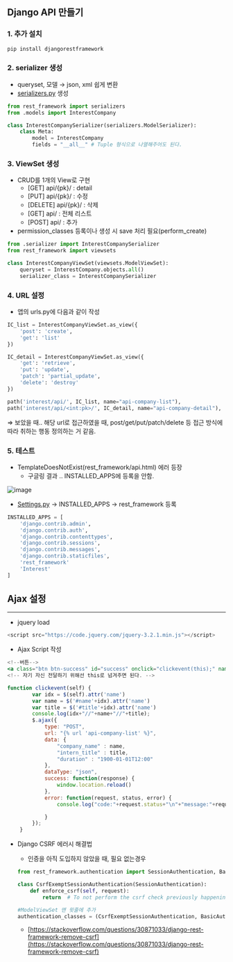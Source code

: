 ## Django API 만들기

### 1. 추가 설치

```bash
pip install djangorestframework
```

### 2. serializer 생성

- queryset, 모델 → json, xml 쉽게 변환
- [serializers.py](http://serializers.py) 생성

```python
from rest_framework import serializers
from .models import InterestCompany

class InterestCompanySerializer(serializers.ModelSerializer):
    class Meta:
        model = InterestCompany
        fields = "__all__" # Tuple 형식으로 나열해주어도 된다.
```

### 3. ViewSet 생성

- CRUD를 1개의 View로 구현
    - [GET] api/{pk}/ : detail
    - [PUT] api/{pk}/ : 수정
    - [DELETE] api/{pk}/ : 삭제
    - [GET] api/ : 전체 리스트
    - [POST] api/ : 추가
- permission_classes 등록이나 생성 시 save 처리 필요(perform_create)

```python
from .serializer import InterestCompanySerializer
from rest_framework import viewsets

class InterestCompanyViewSet(viewsets.ModelViewSet):
    queryset = InterestCompany.objects.all()
    serializer_class = InterestCompanySerializer
```

### 4. URL 설정

- 앱의 urls.py에 다음과 같이 작성

```python
IC_list = InterestCompanyViewSet.as_view({
    'post': 'create',
    'get': 'list'
})

IC_detail = InterestCompanyViewSet.as_view({
    'get': 'retrieve',
    'put': 'update',
    'patch': 'partial_update',
    'delete': 'destroy'
})

path('interest/api/', IC_list, name="api-company-list"),
path('interest/api/<int:pk>/', IC_detail, name="api-company-detail"),
```

⇒ 보았을 때.. 해당 url로 접근하였을 때, post/get/put/patch/delete 등 접근 방식에 따라 취하는 행동 정의하는 거 같음.

### 5. 테스트

- TemplateDoesNotExist(rest_framework/api.html) 에러 등장
    - 구글링 결과 .. INSTALLED_APPS에 등록을 안함.
    
    
![image](https://user-images.githubusercontent.com/76891875/126649305-c613f623-5d99-4185-bb2a-d490cf3f80a7.png)


- [Settings.py](http://settings.py) → INSTALLED_APPS → rest_framework 등록

```python
INSTALLED_APPS = [
    'django.contrib.admin',
    'django.contrib.auth',
    'django.contrib.contenttypes',
    'django.contrib.sessions',
    'django.contrib.messages',
    'django.contrib.staticfiles',
    'rest_framework'
    'Interest'
]
```

## Ajax 설정

---

- jquery load

```python
<script src="https://code.jquery.com/jquery-3.2.1.min.js"></script>
```

- Ajax Script 작성

```jsx
<!--버튼-->
<a class="btn btn-success" id="success" onclick="clickevent(this);" name="{{forloop.counter0}}">관심 기업 등록</a>
<!-- 자기 자신 전달하기 위해선 this로 넘겨주면 된다. -->

function clickevent(self) {
        var idx = $(self).attr('name')
        var name = $('#name'+idx).attr('name')
        var title = $('#title'+idx).attr('name')
        console.log(idx+"//"+name+"//"+title);
        $.ajax({
            type: "POST",
            url: "{% url 'api-company-list' %}",
            data: {
                "company_name" : name,
                "intern_title" : title,
                "duration" : "1900-01-01T12:00"
            },
            dataType: "json",
            success: function(response) {
                window.location.reload()
            },
            error: function(request, status, error) {
                console.log("code:"+request.status+"\n"+"message:"+request.responseText+"\n"+error);

            }
        });
    }
```

- Django CSRF 에러시 해결법
    - 인증을 아직 도입하지 않았을 때, 필요 없는경우

    ```python
    from rest_framework.authentication import SessionAuthentication, BasicAuthentication

    class CsrfExemptSessionAuthentication(SessionAuthentication):
        def enforce_csrf(self, request):
            return  # To not perform the csrf check previously happening

    #ModelViewSet 맨 윗줄에 추가
    authentication_classes = (CsrfExemptSessionAuthentication, BasicAuthentication)
    ```

    - [https://stackoverflow.com/questions/30871033/django-rest-framework-remove-csrf](https://stackoverflow.com/questions/30871033/django-rest-framework-remove-csrf)
